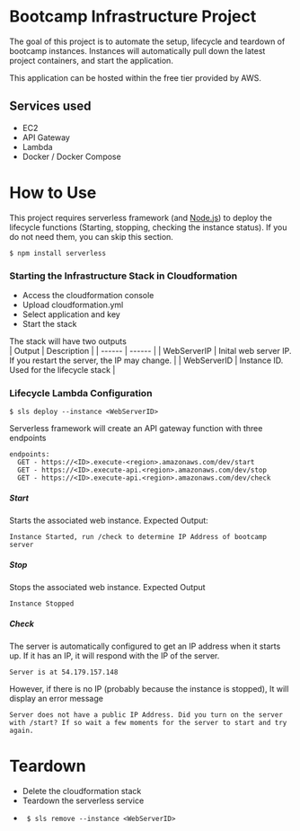 # Bootcamp Infrastructure Project

The goal of this project is to automate the setup, lifecycle and teardown of bootcamp instances.
Instances will automatically pull down the latest project containers, and start the application.

This application can be hosted within the free tier provided by AWS.
## Services used
 - EC2
 - API Gateway
 - Lambda
 - Docker / Docker Compose

# How to Use
This project requires serverless framework (and [Node.js](https://nodejs.org/)) to deploy the lifecycle functions (Starting, stopping, checking the instance status). If you do not need them, you can skip this section. 

```
$ npm install serverless
```

### Starting the Infrastructure Stack in Cloudformation
 - Access the cloudformation console
 - Upload cloudformation.yml
 - Select application and key
 - Start the stack

The stack will have two outputs  
| Output | Description |
| ------ | ------ |
| WebServerIP | Inital web server IP. If you restart the server, the IP may change. |
| WebServerID | Instance ID. Used for the lifecycle stack | 

### Lifecycle Lambda Configuration
```
$ sls deploy --instance <WebServerID>
```

Serverless framework will create an API gateway function with three endpoints
```
endpoints:
  GET - https://<ID>.execute-<region>.amazonaws.com/dev/start
  GET - https://<ID>.execute-api.<region>.amazonaws.com/dev/stop
  GET - https://<ID>.execute-api.<region>.amazonaws.com/dev/check
```

##### Start
Starts the associated web instance. Expected Output:
```
Instance Started, run /check to determine IP Address of bootcamp server
```

##### Stop
Stops the associated web instance. Expected Output
```
Instance Stopped
```

##### Check
The server is automatically configured to get an IP address when it starts up. If it has an IP, it will respond with the IP of the server.
```
Server is at 54.179.157.148
```

However, if there is no IP (probably because the instance is stopped), It will display an error message
```
Server does not have a public IP Address. Did you turn on the server with /start? If so wait a few moments for the server to start and try again.
```

# Teardown
 - Delete the cloudformation stack
 - Teardown the serverless service
 - ```
    $ sls remove --instance <WebServerID> 
    ```
 
